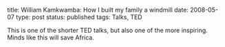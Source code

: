 title: William Kamkwamba: How I built my family a windmill
date: 2008-05-07
type: post
status: published
tags: Talks, TED


This is one of the shorter TED talks, but also one of the more inspiring. Minds like this will save Africa. 
